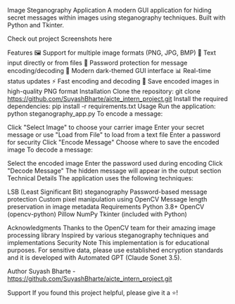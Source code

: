 Image Steganography Application
A modern GUI application for hiding secret messages within images using steganography techniques. Built with Python and Tkinter.

Check out project Screenshots here

Features
🖼️ Support for multiple image formats (PNG, JPG, BMP)
📝 Text input directly or from files
🔐 Password protection for message encoding/decoding
🎨 Modern dark-themed GUI interface
📊 Real-time status updates
⚡ Fast encoding and decoding
💾 Save encoded images in high-quality PNG format
Installation
Clone the repository:
git clone  https://github.com/SuyashBharte/aicte_intern_project.git
Install the required dependencies:
pip install -r requirements.txt
Usage
Run the application:
python steganography_app.py
To encode a message:

Click "Select Image" to choose your carrier image
Enter your secret message or use "Load from File" to load from a text file
Enter a password for security
Click "Encode Message"
Choose where to save the encoded image
To decode a message:

Select the encoded image
Enter the password used during encoding
Click "Decode Message"
The hidden message will appear in the output section
Technical Details
The application uses the following techniques:

LSB (Least Significant Bit) steganography
Password-based message protection
Custom pixel manipulation using OpenCV
Message length preservation in image metadata
Requirements
Python 3.8+
OpenCV (opencv-python)
Pillow
NumPy
Tkinter (included with Python)

Acknowledgments
Thanks to the OpenCV team for their amazing image processing library
Inspired by various steganography techniques and implementations
Security Note
This implementation is for educational purposes. For sensitive data, please use established encryption standards and it is developed with Automated GPT (Claude Sonet 3.5).

Author
Suyash Bharte - https://github.com/SuyashBharte/aicte_intern_project.git


Support
If you found this project helpful, please give it a ⭐️!

